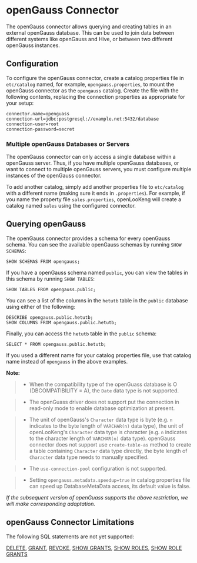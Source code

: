 
openGauss Connector
====================

The openGauss connector allows querying and creating tables in an external openGauss database. This can be used to join data between different systems like openGauss and Hive, or between two different openGauss instances.

Configuration
-------------

To configure the openGauss connector, create a catalog properties file in `etc/catalog` named, for example, `opengauss.properties`, to mount the openGauss connector as the `opengauss` catalog. Create the file with the following contents, replacing the connection properties as appropriate for your setup:

``` properties
connector.name=openguass
connection-url=jdbc:postgresql://example.net:5432/database
connection-user=root
connection-password=secret
```

### Multiple openGauss Databases or Servers

The openGauss connector can only access a single database within a openGauss server. Thus, if you have multiple openGauss databases, or want to connect to multiple openGauss servers, you must configure
multiple instances of the openGauss connector.

To add another catalog, simply add another properties file to `etc/catalog` with a different name (making sure it ends in `.properties`). For example, if you name the property file `sales.properties`, openLooKeng will create a catalog named `sales` using the configured connector.

Querying openGauss
-------------------

The openGauss connector provides a schema for every openGauss schema. You can see the available openGauss schemas by running `SHOW SCHEMAS`:

    SHOW SCHEMAS FROM opengauss;

If you have a openGauss schema named `public`, you can view the tables in this schema by running `SHOW TABLES`:

    SHOW TABLES FROM opengauss.public;

You can see a list of the columns in the `hetutb` table in the `public` database using either of the following:

    DESCRIBE opengauss.public.hetutb;
    SHOW COLUMNS FROM opengauss.public.hetutb;

Finally, you can access the `hetutb` table in the `public` schema:

    SELECT * FROM opengauss.public.hetutb;

If you used a different name for your catalog properties file, use that catalog name instead of `opengauss` in the above examples.

****Note:****

> - When the compatibility type of the openGuass database is O (DBCOMPATIBILITY = A), the `Date` data type is not supported.

> - The openGuass driver does not support put the connection in read-only mode to enable database optimization at present.

> - The unit of openGauss's `Character` data type is byte (e.g. `n` indicates to the byte length of `VARCHAR(n)` data type), the unit of openLooKeng's `Character` data type is character (e.g. `n` indicates to the character length of `VARCHAR(n)` data type). openGauss connector does not support use `create-table-as` method to create a table containing `Character` data type directly, the byte length of `Character` data type needs to manually specified.

> - The `use-connection-pool` configuration is not supported.

> - Setting `opengauss.metadata.speedup=true` in catalog properties file can speed up DatabaseMetaData access, its default value is false.

*If the subsequent version of openGuass supports the above restriction, we will make corresponding adaptation.*

openGauss Connector Limitations
--------------------------------

The following SQL statements are not yet supported:

[DELETE](../sql/delete.html), [GRANT](../sql/grant.html), [REVOKE](../sql/revoke.html), [SHOW GRANTS](../sql/show-grants.html), [SHOW ROLES](../sql/show-roles.html), [SHOW ROLE GRANTS](../sql/show-role-grants.html)

